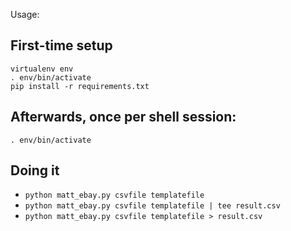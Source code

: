 Usage:

## First-time setup

    virtualenv env
    . env/bin/activate
    pip install -r requirements.txt

## Afterwards, once per shell session:

    . env/bin/activate

## Doing it

* `python matt_ebay.py csvfile templatefile`
* `python matt_ebay.py csvfile templatefile | tee result.csv`
* `python matt_ebay.py csvfile templatefile > result.csv`
